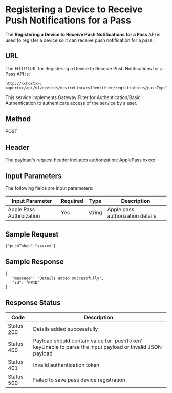 
# Registering a Device to Receive Push Notifications for a Pass

The **Registering a Device to Receive Push Notifications for a Pass** API is used to register a device so it can receive push notification for a pass.

## URL

The HTTP URL for Registering a Device to Receive Push Notifications for a Pass API is:

```
http://<<host>>:<<port>>/api/v1/devices/deviceLibraryIdentifier/registrations/passTypeIdentifier/serialNumber
```

This service implements Gateway Filter for Authentication/Basic Authentication to authenticate access of the service by a user.

## Method

POST

## Header

The payload's request header includes authorization: ApplePass xxxxx

## Input Parameters

The following fields are input parameters:

| Input Parameter          | Required | Type   | Description                      |
| ------------------------ | -------- | ------ | -------------------------------- |
| Apple Pass Authroization | Yes      | string | Apple pass authorization details |

## Sample Request

```
{"pushToken":"xxxxxx"}
```

## Sample Response

```
{  
   "message": "Details added successfully",  
   "id": "KPID"  
}

```

## Response Status

| Code       | Description                                                                                               |
| ---------- | --------------------------------------------------------------------------------------------------------- |
| Status 200 | Details added successfully                                                                                |
| Status 400 | Payload should contain value for 'pushToken' keyUnable to parse the input payload or Invalid JSON payload |
| Status 401 | Invalid authentication token                                                                              |
| Status 500 | Failed to save pass device registration                                                                   |

